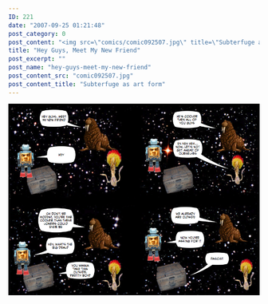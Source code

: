 ```yaml
---
ID: 221
date: "2007-09-25 01:21:48"
post_category: 0
post_content: "<img src=\"comics/comic092507.jpg\" title=\"Subterfuge as art form\" />"
title: "Hey Guys, Meet My New Friend"
post_excerpt: ""
post_name: "hey-guys-meet-my-new-friend"
post_content_src: "comic092507.jpg"
post_content_title: "Subterfuge as art form"
---
```



[![Subterfuge as art form](/comics-hi-res/comic092507.jpg)](/comics-hi-res/comic092507.jpg "Subterfuge as art form")
